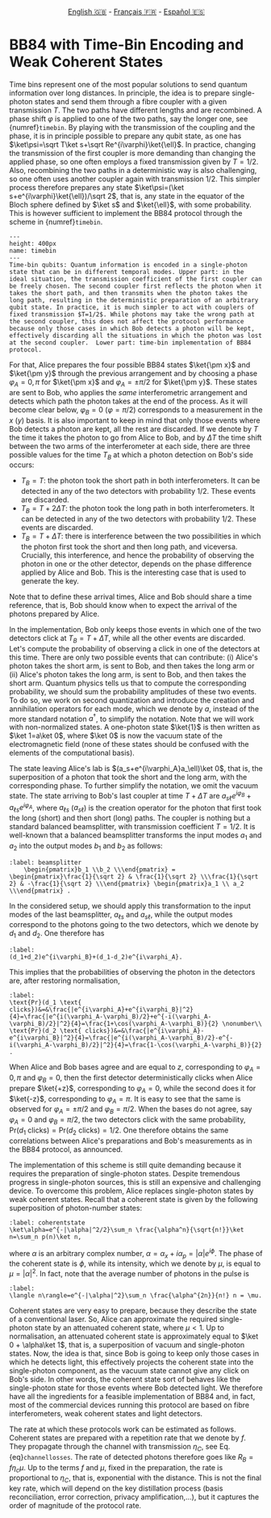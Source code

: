 <p style="text-align: center;">
    <a id="linken" href="../../../../en/content/index.html">English &#x1F1EC;&#x1F1E7;</a> - 
    <a id="linkfr" href="../../../../fr/content/index.html">Français &#x1F1EB;&#x1F1F7;</a> - 
    <a id="linkes" href="../../../../es/content/index.html">Español &#x1F1EA;&#x1F1F8;</a>
</p>
<script>
    currentPage = window.location.href;
    beforeLang = currentPage.slice(0, currentPage.indexOf("content") - 3);
    afterLang = currentPage.slice(currentPage.indexOf("content"));
    document.getElementById("linken").href = beforeLang + "en/" + afterLang;
    document.getElementById("linkfr").href = beforeLang + "fr/" + afterLang;
    document.getElementById("linkes").href = beforeLang + "es/" + afterLang;
</script>




# BB84 with Time-Bin Encoding and Weak Coherent States

Time bins represent one of the most popular solutions to send quantum information over long distances. In principle, the idea is to prepare single-photon states and send them through a fibre coupler with a given transmission $T$.  The two paths have different lengths and are recombined. A phase shift $\varphi$ is applied to one of the two paths, say the longer one, see {numref}`timebin`. By playing with the transmission of the coupling and the phase, it is in principle possible to prepare any qubit state, as one has $\ket\psi=\sqrt T\ket s+\sqrt Re^{i\varphi}\ket{\ell}$. In practice, changing the transmission of the first coupler is more demanding than changing the applied phase, so one often employs a fixed transmission given by $T=1/2$. Also, recombining the two paths in a deterministic way is also challenging, so one often uses another coupler again with transmission $1/2$. This simpler process therefore prepares any state $\ket\psi=(\ket s+e^{i\varphi}\ket{\ell})/\sqrt 2$, that is, any state in the equator of the Bloch sphere defined by $\ket s$ and $\ket{\ell}$, with some probability. This is however sufficient to implement the BB84 protocol through the scheme in {numref}`timebin`.

<!--Luke: Maybe we should mention that R is just the coefficient normalizing the state based on T?-->

```{figure} ./TimeBin.png
---
height: 400px
name: timebin
---
Time-bin qubits: Quantum information is encoded in a single-photon state that can be in different temporal modes. Upper part: in the ideal situation, the transmission coefficient of the first coupler can be freely chosen. The second coupler first reflects the photon when it takes the short path, and then transmits when the photon takes the long path, resulting in the deterministic preparation of an arbitrary qubit state. In practice, it is much simpler to act with couplers of fixed transmission $T=1/2$. While photons may take the wrong path at the second coupler, this does not affect the protocol performance because only those cases in which Bob detects a photon will be kept, effectively discarding all the situations in which the photon was lost at the second coupler.  Lower part: time-bin implementation of BB84 protocol.
```


For that, Alice prepares the four possible BB84 states $\ket{\pm x}$ and $\ket{\pm y}$ through the previous arrangement and by choosing a phase $\varphi_A=0,\pi$ for $\ket{\pm x}$ and $\varphi_A=\pm\pi/2$ for $\ket{\pm y}$. These states are sent to Bob, who applies the *same* interferometric arrangement and detects which path the photon takes at the end of the process. As it will become clear below, $\varphi_B=0$ ($\varphi=\pi/2$) corresponds to a measurement in the $x$ ($y$) basis. It is also important to keep in mind that only those events where Bob detects a photon are kept, all the rest are discarded. If we denote by $T$ the time it takes the photon to go from Alice to Bob, and by $\Delta T$ the time shift between the two arms of the interferometer at each side, there are three possible values for the time $T_B$ at which a photon detection on Bob's side occurs:

- $T_B=T$: the photon took the short path in both interferometers. It can be detected in any of the two detectors with probability $1/2$. These events are discarded.
- $T_B=T+2\Delta T$: the photon took the long path in both interferometers. It can be detected in any of the two detectors with probability $1/2$. These events are discarded.
- $T_B=T+\Delta T$: there is interference between the two possibilities in which the photon first took the short and then long path, and viceversa. Crucially, this interference, and hence the probability of observing the photon in one or the other detector, depends on the phase difference applied by Alice and Bob. This is the interesting case that is used to generate the key.

Note that to define these arrival times, Alice and Bob should share a time reference, that is, Bob should know when to expect the arrival of the photons prepared by Alice.

In the implementation, Bob only keeps those events in which one of the two detectors click at $T_B=T+\Delta T$, while all the other events are discarded. Let's compute the probability of observing a click in one of the detectors at this time. There are only two possible events that can contribute: (i) Alice's photon takes the short arm, is sent to Bob, and then takes the long arm or (ii) Alice's photon takes the long arm, is sent to Bob, and then takes the short arm. Quantum physics tells us that to compute the corresponding probability, we should sum the probability amplitudes of these two events. To do so, we work on second quantization and introduce the creation and annihilation operators for each mode, which we denote by $a$, instead of the more standard notation $a^\dagger$, to simplify the notation. Note that we will work with non-normalized states. A one-photon state $\ket{1}$ is then written as $\ket 1=a\ket 0$, where $\ket 0$ is now the vacuum state of the electromagnetic field (none of these states should be confused with the elements of the computational basis).

The state leaving Alice's lab is $(a_s+e^{i\varphi_A}a_\ell)\ket 0$, that is, the superposition of a photon that took the short and the long arm, with the corresponding phase. To further simplify the notation, we omit the vacuum state. The state arriving to Bob's last coupler at time $T+\Delta T$ are $a_{s\ell}e^{i\varphi_B}+a_{\ell s}e^{i\varphi_A}$, where $a_{\ell s}$ ($a_{s\ell}$) is the creation operator for the photon that first took the long (short) and then short (long) paths. The coupler is nothing but a standard balanced beamsplitter, with transmission coefficient $T=1/2$. It is well-known that a balanced beamsplitter transforms the input modes $a_1$ and $a_2$ into the output modes $b_1$ and $b_2$ as follows:

```{math}
:label: beamsplitter
    \begin{pmatrix}b_1 \\b_2 \\\end{pmatrix} =     \begin{pmatrix}\frac{1}{\sqrt 2} & \frac{1}{\sqrt 2} \\\frac{1}{\sqrt 2} & -\frac{1}{\sqrt 2} \\\end{pmatrix} \begin{pmatrix}a_1 \\ a_2 \\\end{pmatrix} .
```

In the considered setup, we should apply this transformation to the input modes of the last beamsplitter, $a_{\ell s}$ and $a_{s\ell}$, while the output modes correspond to the photons going to the two detectors, which we denote by $d_1$ and $d_2$. One therefore has

```{math}
:label: 
(d_1+d_2)e^{i\varphi_B}+(d_1-d_2)e^{i\varphi_A}. 
```

This implies that the probabilities of observing the photon in the detectors are, after restoring normalisation,

```{math}
:label: 
\text{Pr}(d_1 \text{ clicks})&=&\frac{|e^{i\varphi_A}+e^{i\varphi_B}|^2}{4}=\frac{|e^{i(\varphi_A-\varphi_B)/2}+e^{-i(\varphi_A-\varphi_B)/2}|^2}{4}=\frac{1+\cos(\varphi_A-\varphi_B)}{2} \nonumber\\
\text{Pr}(d_2 \text{ clicks})&=&\frac{|e^{i\varphi_A}-e^{i\varphi_B}|^2}{4}=\frac{|e^{i(\varphi_A-\varphi_B)/2}-e^{-i(\varphi_A-\varphi_B)/2}|^2}{4}=\frac{1-\cos(\varphi_A-\varphi_B)}{2} .
```

When Alice and Bob bases agree and are equal to $z$, corresponding to $\varphi_A=0,\pi$ and $\varphi_B=0$, then the first detector deterministically clicks when Alice prepare $\ket{+z}$, corresponding to $\varphi_A=0$, while the second does it for $\ket{-z}$, corresponding to $\varphi_A=\pi$. It is easy to see that the same is observed for $\varphi_A=\pm\pi/2$ and $\varphi_B=\pi/2$. When the bases do not agree, say $\varphi_A=0$ and $\varphi_B=\pi/2$, the two detectors click with the same probability, $\text{Pr}(d_1 \text{ clicks})=\text{Pr}(d_2 \text{ clicks})=1/2$. One therefore obtains the same correlations between Alice's preparations and Bob's measurements as in the BB84 protocol, as announced.

The implementation of this scheme is still quite demanding because it requires the preparation of single-photon states. Despite tremendous progress in single-photon sources, this is still an expensive and challenging device. To overcome this problem, Alice replaces single-photon states by weak coherent states. Recall that a coherent state is given by the following superposition of photon-number states:

```{math}
:label: coherentstate
\ket\alpha=e^{-|\alpha|^2/2}\sum_n \frac{\alpha^n}{\sqrt{n!}}\ket n=\sum_n p(n)\ket n,
```

where $\alpha$ is an arbitrary complex number, $\alpha=\alpha_x+i\alpha_p=|\alpha|e^{i\phi}$. The phase of the coherent state is $\phi$, while its intensity, which we denote by $\mu$, is equal to $\mu=|\alpha|^2$. In fact, note that the average number of photons in the pulse is 

```{math}
:label:
\langle n\rangle=e^{-|\alpha|^2}\sum_n \frac{\alpha^{2n}}{n!} n = \mu.
```

Coherent states are very easy to prepare, because they describe the state of a conventional laser. So, Alice can approximate the required single-photon state by an attenuated coherent state, where $\mu<1$. Up to normalisation, an attenuated coherent state is approximately equal to $\ket 0 + \alpha\ket 1$, that is, a superposition of vacuum and single-photon states. Now, the idea is that, since Bob is going to keep only those cases in which he detects light, this effectively projects the coherent state into the single-photon component, as the vacuum state cannot give any click on Bob's side. In other words, the coherent state sort of behaves like the single-photon state for those events where Bob detected light. We therefore have all the ingredients for a feasible implementation of BB84 and, in fact, most of the commercial devices running this protocol are based on fibre interferometers, weak coherent states and light detectors.

The rate at which these protocols work can be estimated as follows. Coherent states are prepared with a repetition rate that we denote by $f$. They propagate through the channel with transmission $\eta_C$, see Eq. {eq}`channellosses`. The rate of detected photons therefore goes like $R_B=f\eta_c\mu$. Up to the terms $f$ and $\mu$, fixed in the preparation, the rate is proportional to $\eta_C$, that is, exponential with the distance. This is not the final key rate, which will depend on the key distillation process (basis reconciliation, error correction, privacy amplification,...), but it captures the order of magnitude of the protocol rate.




